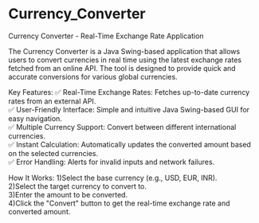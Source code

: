 # Currency_Converter
Currency Converter - Real-Time Exchange Rate Application

The Currency Converter is a Java Swing-based application that allows users to convert currencies in real time using the latest exchange rates fetched from an online API. The tool is designed to provide quick and accurate conversions for various global currencies.

Key Features:
✅ Real-Time Exchange Rates: Fetches up-to-date currency rates from an external API.  
✅ User-Friendly Interface: Simple and intuitive Java Swing-based GUI for easy navigation.  
✅ Multiple Currency Support: Convert between different international currencies.  
✅ Instant Calculation: Automatically updates the converted amount based on the selected currencies.  
✅ Error Handling: Alerts for invalid inputs and network failures.  

How It Works:
1)Select the base currency (e.g., USD, EUR, INR).  
2)Select the target currency to convert to.  
3)Enter the amount to be converted.  
4)Click the "Convert" button to get the real-time exchange rate and converted amount.  
